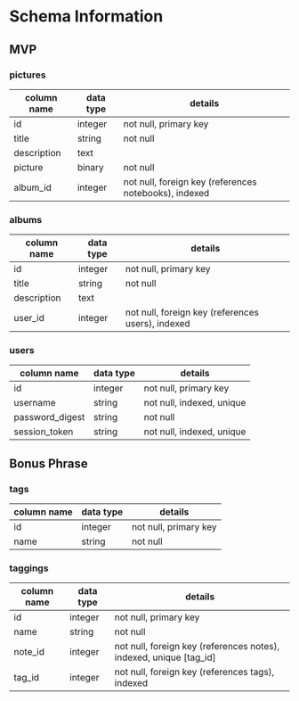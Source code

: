 # Schema Information
## MVP
### pictures
column name | data type | details
------------|-----------|-----------------------
id          | integer   | not null, primary key
title       | string    | not null
description | text      |
picture     | binary    | not null 
album_id    | integer   | not null, foreign key (references notebooks), indexed

### albums
column name | data type | details
------------|-----------|-----------------------
id          | integer   | not null, primary key
title       | string    | not null
description | text      |
user_id     | integer   | not null, foreign key (references users), indexed

### users
column name     | data type | details
----------------|-----------|-----------------------
id              | integer   | not null, primary key
username        | string    | not null, indexed, unique
password_digest | string    | not null
session_token   | string    | not null, indexed, unique

## Bonus Phrase
### tags
column name | data type | details
------------|-----------|-----------------------
id          | integer   | not null, primary key
name        | string    | not null

### taggings
column name | data type | details
------------|-----------|-----------------------
id          | integer   | not null, primary key
name        | string    | not null
note_id     | integer   | not null, foreign key (references notes), indexed, unique [tag_id]
tag_id      | integer   | not null, foreign key (references tags), indexed